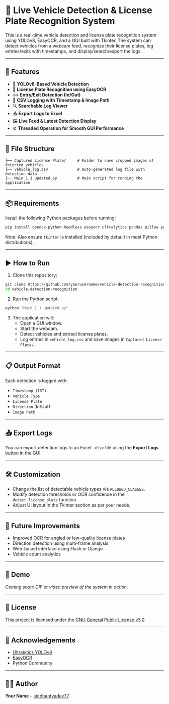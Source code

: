 # 🚗 Live Vehicle Detection & License Plate Recognition System

This is a real-time vehicle detection and license plate recognition system using YOLOv8, EasyOCR, and a GUI built with Tkinter. The system can detect vehicles from a webcam feed, recognize their license plates, log entries/exits with timestamps, and display/search/export the logs.

---

## 🔧 Features

- 🧠 **YOLOv8-Based Vehicle Detection**
- 🪪 **License Plate Recognition using EasyOCR**
- ↔️ **Entry/Exit Detection (In/Out)**
- 📝 **CSV Logging with Timestamp & Image Path**
- 🔍 **Searchable Log Viewer**
- 📤 **Export Logs to Excel**
- 🖼️ **Live Feed & Latest Detection Display**
- ⚙️ **Threaded Operation for Smooth GUI Performance**

---

## 📁 File Structure

```
├── Captured License Plate/     # Folder to save cropped images of detected vehicles
├── vehicle_log.csv             # Auto-generated log file with detection data
├── Main 1.1 Updated.py         # Main script for running the application
```

---

## 📦 Requirements

Install the following Python packages before running:

```bash
pip install opencv-python-headless easyocr ultralytics pandas pillow pytz
```

Note: Also ensure `tkinter` is installed (included by default in most Python distributions).

---

## ▶️ How to Run

1. Clone this repository:

```bash
git clone https://github.com/yourusername/vehicle-detection-recognition.git
cd vehicle-detection-recognition
```

2. Run the Python script:

```bash
python "Main 1.1 Updated.py"
```

3. The application will:
   - Open a GUI window.
   - Start the webcam.
   - Detect vehicles and extract license plates.
   - Log entries in `vehicle_log.csv` and save images in `Captured License Plate/`.

---

## 📋 Output Format

Each detection is logged with:

- `Timestamp (IST)`
- `Vehicle Type`
- `License Plate`
- `Direction` (In/Out)
- `Image Path`

---

## 📤 Export Logs

You can export detection logs to an Excel `.xlsx` file using the **Export Logs** button in the GUI.

---

## 🛠️ Customization

- Change the list of detectable vehicle types via `ALLOWED_CLASSES`.
- Modify detection thresholds or OCR confidence in the `detect_license_plate` function.
- Adjust UI layout in the Tkinter section as per your needs.

---

## 🚀 Future Improvements

- Improved OCR for angled or low-quality license plates
- Direction detection using multi-frame analysis
- Web-based interface using Flask or Django
- Vehicle count analytics

---

## 📸 Demo

*Coming soon: GIF or video preview of the system in action.*

---

## 📝 License

This project is licensed under the [GNU General Public License v3.0](LICENSE).

---

## 🙌 Acknowledgements

- [Ultralytics YOLOv8](https://github.com/ultralytics/ultralytics)
- [EasyOCR](https://github.com/JaidedAI/EasyOCR)
- Python Community

---

## 👨‍💻 Author

**Your Name** – [siddhantyadav77](https://github.com/siddhantyadav77)
```
